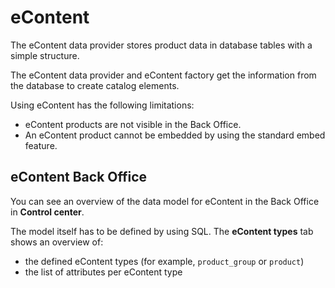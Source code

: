 # eContent

The eContent data provider stores product data in database tables with a simple structure. 

The eContent data provider and eContent factory get the information from the database to create catalog elements.

Using eContent has the following limitations:

- eContent products are not visible in the Back Office.
- An eContent product cannot be embedded by using the standard embed feature.

## eContent Back Office

You can see an overview of the data model for eContent in the Back Office in **Control center**.

The model itself has to be defined by using SQL. 
The **eContent types** tab shows an overview of:

- the defined eContent types (for example, `product_group` or `product`)
- the list of attributes per eContent type
